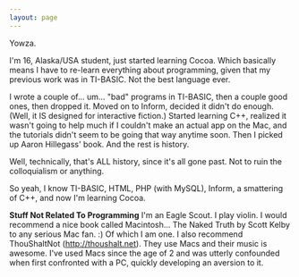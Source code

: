 ```yaml
---
layout: page
---
```


Yowza.

I'm 16, Alaska/USA student, just started learning Cocoa. Which basically means I have to re-learn everything about programming, given that my previous work was in TI-BASIC. Not the best language ever.

I wrote a couple of... um... "bad" programs in TI-BASIC, then a couple good ones, then dropped it. Moved on to Inform, decided it didn't do enough. (Well, it IS designed for interactive fiction.) Started learning C++, realized it wasn't going to help much if I couldn't make an actual app on the Mac, and the tutorials didn't seem to be going that way anytime soon. Then I picked up Aaron Hillegass' book. And the rest is history.

Well, technically, that's ALL history, since it's all gone past. Not to ruin the colloquialism or anything.

So yeah, I know TI-BASIC, HTML, PHP (with MySQL), Inform, a smattering of C++, and now I'm learning Cocoa.

**Stuff Not Related To Programming**
I'm an Eagle Scout.
I play violin.
I would recommend a nice book called Macintosh... The Naked Truth by Scott Kelby to any serious Mac fan. :) Of which I am one.
I also recommend T<nowiki/>houShaltNot (http://thoushalt.net). They use Macs and their music is awesome.
I've used Macs since the age of 2 and was utterly confounded when first confronted with a PC, quickly developing an aversion to it.
